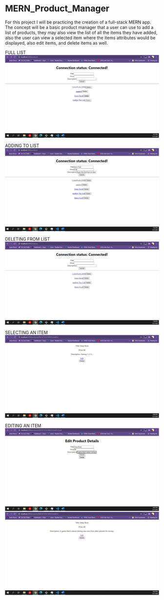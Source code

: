 # MERN_Product_Manager
For this project I will be practicing the creation of a full-stack MERN app. The concept will be a basic product manager that a user can use to add a list of products, they may also view the list of all the items they have added, also the user can view a selected item where the items attributes would be displayed, also edit items, and delete items as well.


FULL LIST
<img src="/img/dash.JPG">

ADDING TO LIST
<img src="/img/add.JPG">

DELETING FROM LIST
<img src="/img/delete.JPG">

SELECTING AN ITEM
<img src="/img/select.JPG">

EDITING AN ITEM
<img src="/img/edit.JPG">
<img src="/img/edited.JPG">